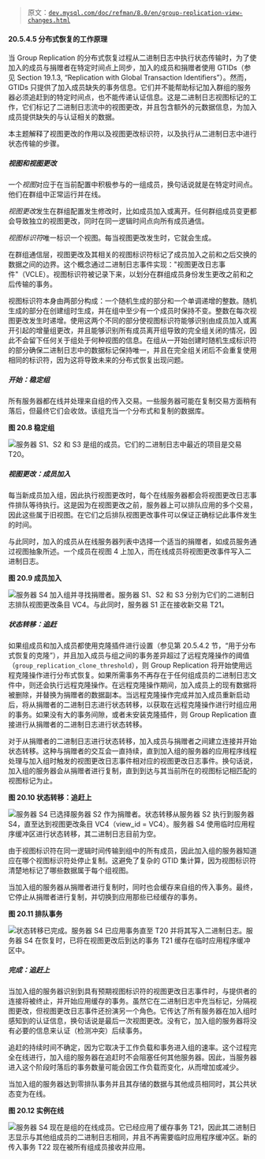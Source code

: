 > 原文：[`dev.mysql.com/doc/refman/8.0/en/group-replication-view-changes.html`](https://dev.mysql.com/doc/refman/8.0/en/group-replication-view-changes.html)

#### 20.5.4.5 分布式恢复的工作原理

当 Group Replication 的分布式恢复过程从二进制日志中执行状态传输时，为了使加入的成员与捐赠者在特定时间点上同步，加入的成员和捐赠者使用 GTIDs（参见 Section 19.1.3, “Replication with Global Transaction Identifiers”）。然而，GTIDs 只提供了加入成员缺失的事务信息。它们并不能帮助标记加入群组的服务器必须追赶到的特定时间点，也不能传递认证信息。这是二进制日志视图标记的工作，它们标记了二进制日志流中的视图更改，并且包含额外的元数据信息，为加入成员提供缺失的与认证相关的数据。

本主题解释了视图更改的作用以及视图更改标识符，以及执行从二进制日志中进行状态传输的步骤。

##### 视图和视图更改

一个*视图*对应于在当前配置中积极参与的一组成员，换句话说就是在特定时间点。他们在群组中正常运行并在线。

*视图更改*发生在群组配置发生修改时，比如成员加入或离开。任何群组成员变更都会导致独立的视图更改，同时在同一逻辑时间点向所有成员通信。

*视图标识符*唯一标识一个视图。每当视图更改发生时，它就会生成。

在群组通信层，视图更改及其相关的视图标识符标记了成员加入之前和之后交换的数据之间的边界。这个概念通过二进制日志事件实现："视图更改日志事件"（VCLE）。视图标识符被记录下来，以划分在群组成员身份发生更改之前和之后传输的事务。

视图标识符本身由两部分构成：一个随机生成的部分和一个单调递增的整数。随机生成的部分在创建组时生成，并在组中至少有一个成员时保持不变。整数在每次视图更改发生时递增。使用这两个不同的部分使视图标识符能够识别由成员加入或离开引起的增量组更改，并且能够识别所有成员离开组导致的完全组关闭的情况，因此不会留下任何关于组处于何种视图的信息。在组从一开始创建时随机生成标识符的部分确保二进制日志中的数据标记保持唯一，并且在完全组关闭后不会重复使用相同的标识符，因为这将导致未来的分布式恢复出现问题。

##### 开始：稳定组

所有服务器都在线并处理来自组的传入交易。一些服务器可能在复制交易方面稍有落后，但最终它们会收敛。该组充当一个分布式和复制的数据库。

**图 20.8 稳定组**

![服务器 S1、S2 和 S3 是组的成员。它们的二进制日志中最近的项目是交易 T20。](img/1c437d9484865a6dda0dc5ec2233ffe4.png)

##### 视图更改：成员加入

每当新成员加入组，因此执行视图更改时，每个在线服务器都会将视图更改日志事件排队等待执行。这是因为在视图更改之前，服务器上可以排队应用的多个交易，因此这些属于旧视图。在它们之后排队视图更改事件可以保证正确标记此事件发生的时间。

与此同时，加入的成员从在线服务器列表中选择一个适当的捐赠者，如成员服务通过视图抽象所述。一个成员在视图 4 上加入，而在线成员将视图更改事件写入二进制日志。

**图 20.9 成员加入**

![服务器 S4 加入组并寻找捐赠者。服务器 S1、S2 和 S3 分别为它们的二进制日志排队视图更改条目 VC4。与此同时，服务器 S1 正在接收新交易 T21。](img/e824498c9a8c09e97430f19fd05d791f.png)

##### 状态转移：追赶

如果组成员和加入成员都使用克隆插件进行设置（参见第 20.5.4.2 节，“用于分布式恢复的克隆”），并且加入成员与组之间的事务差异超过了远程克隆操作的阈值（`group_replication_clone_threshold`），则 Group Replication 将开始使用远程克隆操作进行分布式恢复。如果所需事务不再存在于任何组成员的二进制日志文件中，则还会执行远程克隆操作。在远程克隆操作期间，加入成员上的现有数据将被删除，并替换为捐赠者的数据副本。当远程克隆操作完成并加入成员重新启动后，将从捐赠者的二进制日志进行状态转移，以获取在远程克隆操作进行时组应用的事务。如果没有大的事务间隙，或者未安装克隆插件，则 Group Replication 直接进行从捐赠者的二进制日志进行状态转移。

对于从捐赠者的二进制日志进行状态转移，加入成员与捐赠者之间建立连接并开始状态转移。这种与捐赠者的交互会一直持续，直到加入组的服务器的应用程序线程处理与加入组时触发的视图更改日志事件相对应的视图更改日志事件。换句话说，加入组的服务器会从捐赠者进行复制，直到到达与其当前所在的视图标记相匹配的视图标记为止。

**图 20.10 状态转移：追赶上**

![服务器 S4 已选择服务器 S2 作为捐赠者。状态转移从服务器 S2 执行到服务器 S4，直至达到视图更改条目 VC4（view_id = VC4）。服务器 S4 使用临时应用程序缓冲区进行状态转移，其二进制日志目前为空。](img/6cde0effe2a266234c524a7d1bf6bb88.png)

由于视图标识符在同一逻辑时间传输到组中的所有成员，因此加入组的服务器知道应在哪个视图标识符处停止复制。这避免了复杂的 GTID 集计算，因为视图标识符清楚地标记了哪些数据属于每个组视图。

当加入组的服务器从捐赠者进行复制时，同时也会缓存来自组的传入事务。最终，它停止从捐赠者进行复制，并切换到应用那些已经缓存的事务。

**图 20.11 排队事务**

![状态转移已完成。服务器 S4 已应用事务直至 T20 并将其写入二进制日志。服务器 S4 在恢复时，已将在视图更改后到达的事务 T21 缓存在临时应用程序缓冲区中。](img/ce8837bc241d5d26b6cbc5deb1b90f3b.png)

##### 完成：追赶上

当加入组的服务器识别到具有预期视图标识符的视图更改日志事件时，与提供者的连接将被终止，并开始应用缓存的事务。虽然它在二进制日志中充当标记，分隔视图更改，但视图更改日志事件还扮演另一个角色。它传达了所有服务器在加入组时感知到的认证信息，换句话说是最后一次视图更改。没有它，加入组的服务器将没有必要的信息来认证（检测冲突）后续事务。

追赶的持续时间不确定，因为它取决于工作负载和事务进入组的速率。这个过程完全在线进行，加入组的服务器在追赶时不会阻塞任何其他服务器。因此，当服务器进入这个阶段时落后的事务数量可能会因工作负载而变化，从而增加或减少。

当加入组的服务器达到零排队事务并且其存储的数据与其他成员相同时，其公共状态变为在线。

**图 20.12 实例在线**

![服务器 S4 现在是组的在线成员。它已经应用了缓存事务 T21，因此其二进制日志显示与其他组成员的二进制日志相同，并且不再需要临时应用程序缓冲区。新的传入事务 T22 现在被所有组成员接收并应用。](img/e5681969e16e160d132de51190fedbbb.png)
